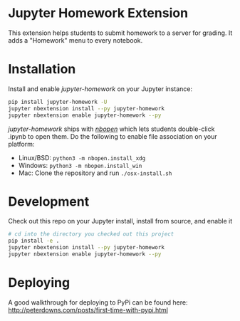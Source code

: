 # Jupyter Homework Extension

This extension helps students to submit homework to a server for grading. It adds a "Homework" menu to every notebook. 

# Installation

Install and enable _jupyter-homework_ on your Jupyter instance:

```bash
pip install jupyter-homework -U
jupyter nbextension install --py jupyter-homework
jupyter nbextension enable jupyter-homework --py 
```

_jupyter-homework_ ships with [_nbopen_](https://github.com/takluyver/nbopen) which lets students double-click .ipynb to open them. Do the following to enable file association on your platform:

* Linux/BSD: `python3 -m nbopen.install_xdg`
* Windows: `python3 -m nbopen.install_win`
* Mac: Clone the repository and run `./osx-install.sh`

# Development

Check out this repo on your Jupyter install, install from source, and enable it

```bash
# cd into the directory you checked out this project
pip install -e .
jupyter nbextension install --py jupyter-homework
jupyter nbextension enable jupyter-homework --py 
```

# Deploying

A good walkthrough for deploying to PyPi can be found here: http://peterdowns.com/posts/first-time-with-pypi.html
